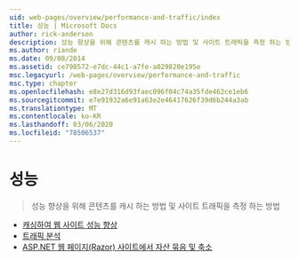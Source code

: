 ```yaml
---
uid: web-pages/overview/performance-and-traffic/index
title: 성능 | Microsoft Docs
author: rick-anderson
description: 성능 향상을 위해 콘텐츠를 캐시 하는 방법 및 사이트 트래픽을 측정 하는 방법
ms.author: riande
ms.date: 09/08/2014
ms.assetid: ce798572-e7dc-44c1-a7fe-a029820e195e
msc.legacyurl: /web-pages/overview/performance-and-traffic
msc.type: chapter
ms.openlocfilehash: e8e27d316d93faec096f04c74a35fde462ce1eb6
ms.sourcegitcommit: e7e91932a6e91a63e2e46417626f39d6b244a3ab
ms.translationtype: MT
ms.contentlocale: ko-KR
ms.lasthandoff: 03/06/2020
ms.locfileid: "78506537"
---
```

# <a name="performance"></a>성능

> 성능 향상을 위해 콘텐츠를 캐시 하는 방법 및 사이트 트래픽을 측정 하는 방법

- [캐싱하여 웹 사이트 성능 향상](15-caching-to-improve-the-performance-of-your-website.md)
- [트래픽 분석](14-analyzing-traffic.md)
- [ASP.NET 웹 페이지(Razor) 사이트에서 자산 묶음 및 축소](bundling-and-minifying-assets-in-an-aspnet-web-pages-razor-site.md)
